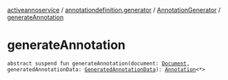 [activeannoservice](../../index.md) / [annotationdefinition.generator](../index.md) / [AnnotationGenerator](index.md) / [generateAnnotation](./generate-annotation.md)

# generateAnnotation

`abstract suspend fun generateAnnotation(document: `[`Document`](../../document/-document/index.md)`, generatedAnnotationData: `[`GeneratedAnnotationData`](../../document.annotation/-generated-annotation-data/index.md)`): `[`Annotation`](../../document.annotation/-annotation.md)`<*>`